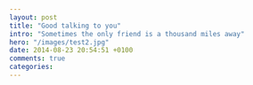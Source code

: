 ```yaml
---
layout: post
title: "Good talking to you"
intro: "Sometimes the only friend is a thousand miles away"
hero: "/images/test2.jpg"
date: 2014-08-23 20:54:51 +0100
comments: true
categories: 
---
```

